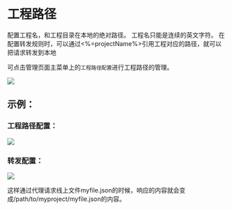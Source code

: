 # 工程路径

配置工程名，和工程目录在本地的绝对路径。
工程名只能是连续的英文字符。
在配置转发规则时，可以通过<%=projectName%>引用工程对应的路径，就可以把请求转发到本地

可点击管理页面主菜单上的`工程路径配置`进行工程路径的管理。

<img src="https://img.yzcdn.cn/public_files/2018/04/18/f7178da6a4b6ce1132feaf761d600687.png">

## 示例：

### 工程路径配置：

<img src="https://img.yzcdn.cn/public_files/2018/03/30/9d89bc857e71bbb747df12e1872b5d76.png" />

### 转发配置：

<img src="https://img.yzcdn.cn/public_files/2018/03/30/6c15d8b078542bb9afbad375aefb866c.png" />

这样通过代理请求线上文件myfile.json的时候，响应的内容就会变成/path/to/myproject/myfile.json的内容。